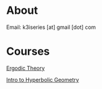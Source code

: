 # About



Email: k3iseries [at] gmail [dot] com

# Courses

[Ergodic Theory](2020-ET/)

[Intro to Hyperbolic Geometry](2020-HG/)

